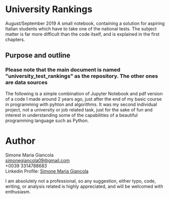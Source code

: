 # University Rankings
August/September 2019
A small notebook, containing a solution for aspiring Italian students which have to take one of the national tests. The subject matter is far more difficult than the code itself, and is explained in the first chapters. 

## Purpose and outline 
### Please note that the main document is named "university_test_rankings" as the repository. The other ones are data sources
The following is a simple combination of Jupyter Notebook and pdf version of a code I made around 2 years ago, just after the end of my basic course in programming with pyhton and algorithms. It was my second individual project, not a university or job related task, just for the sake of fun and interest in understanding some of the capabilities of a beautiful programming language such as Python. 

# Author 
Simone Maria Giancola <br>
simonegiancola09@gmail.com <br>
+0039 3314788683 <br>
Linkedin Profile: [Simone Maria Giancola](https://www.linkedin.com/in/simone-maria-giancola-011465173/) <br>

I am absolutely not a professional, so any suggestion, either typo, code, writing, or analysis related is highly appreciated, and will be welcomed with enthusiasm.
